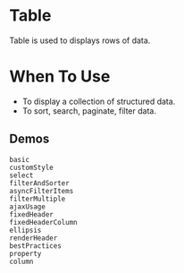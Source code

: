 # Table

<!--single-column-->

Table is used to displays rows of data.

# When To Use

- To display a collection of structured data.
- To sort, search, paginate, filter data.

## Demos

```demo
basic
customStyle
select
filterAndSorter
asyncFilterItems
filterMultiple
ajaxUsage
fixedHeader
fixedHeaderColumn
ellipsis
renderHeader
bestPractices
property
column
```
